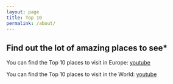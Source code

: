 ```yaml
---
layout: page
title: Top 10
permalink: /about/
---
```


## Find out the lot of amazing places to see*

You can find the Top 10 places to visit in Europe:
[youtube](https://www.youtube.com/watch?v=-jIEdf-JOIw)

You can find the Top 10 places to visit in the World:
[youtube](https://www.youtube.com/watch?v=yiG6aIU9TYM)
